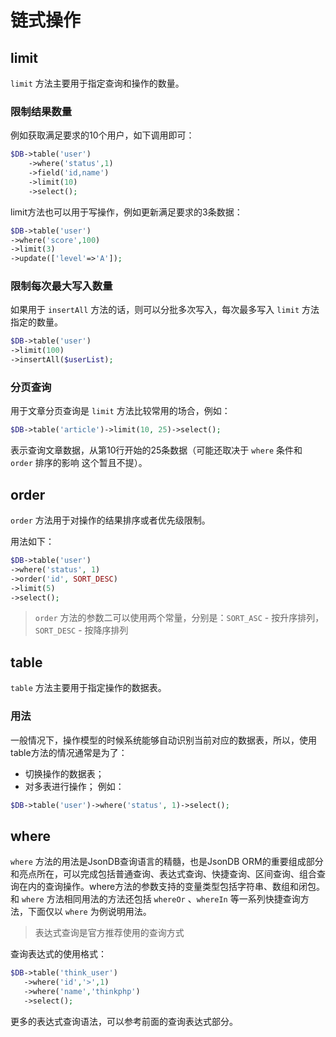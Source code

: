 # 链式操作

## limit

`limit` 方法主要用于指定查询和操作的数量。

### 限制结果数量

例如获取满足要求的10个用户，如下调用即可：

```php
$DB->table('user')
    ->where('status',1)
    ->field('id,name')
    ->limit(10)
    ->select();
```

limit方法也可以用于写操作，例如更新满足要求的3条数据：

```php
$DB->table('user')
->where('score',100)
->limit(3)
->update(['level'=>'A']);
```

### 限制每次最大写入数量

如果用于 `insertAll` 方法的话，则可以分批多次写入，每次最多写入 `limit` 方法指定的数量。

```php
$DB->table('user')
->limit(100)
->insertAll($userList);
```

### 分页查询

用于文章分页查询是 `limit` 方法比较常用的场合，例如：

```php
$DB->table('article')->limit(10, 25)->select();
```

表示查询文章数据，从第10行开始的25条数据（可能还取决于 `where` 条件和 `order` 排序的影响 这个暂且不提）。

## order

`order` 方法用于对操作的结果排序或者优先级限制。

用法如下：

```php
$DB->table('user')
->where('status', 1)
->order('id', SORT_DESC)
->limit(5)
->select();
```

> `order` 方法的参数二可以使用两个常量，分别是：`SORT_ASC` - 按升序排列，`SORT_DESC` - 按降序排列

## table

`table` 方法主要用于指定操作的数据表。

### 用法

一般情况下，操作模型的时候系统能够自动识别当前对应的数据表，所以，使用table方法的情况通常是为了：

- 切换操作的数据表；
- 对多表进行操作；
例如：

```php
$DB->table('user')->where('status', 1)->select();
```

## where

`where` 方法的用法是JsonDB查询语言的精髓，也是JsonDB ORM的重要组成部分和亮点所在，可以完成包括普通查询、表达式查询、快捷查询、区间查询、组合查询在内的查询操作。where方法的参数支持的变量类型包括字符串、数组和闭包。
和 `where` 方法相同用法的方法还包括 `whereOr` 、`whereIn` 等一系列快捷查询方法，下面仅以 `where` 为例说明用法。

> 表达式查询是官方推荐使用的查询方式

查询表达式的使用格式：

```php
$DB->table('think_user')
   ->where('id','>',1)
   ->where('name','thinkphp')
   ->select(); 
```

更多的表达式查询语法，可以参考前面的查询表达式部分。
